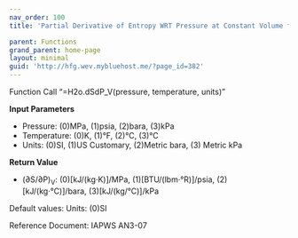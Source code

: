 ```yaml
---
nav_order: 100
title: 'Partial Derivative of Entropy WRT Pressure at Constant Volume f(P, T)'

parent: Functions
grand_parent: home-page
layout: minimal
guid: 'http://hfg.wev.mybluehost.me/?page_id=382'
---
```


Function Call “=H2o.dSdP\_V(pressure, temperature, units)”

**Input Parameters**

- Pressure: (0)MPa, (1)psia, (2)bara, (3)kPa
- Temperature: (0)K, (1)°F, (2)°C, (3)°C
- Units: (0)SI, (1)US Customary, (2)Metric bara, (3) Metric kPa

**Return Value**

- (∂S/∂P)<sub>V</sub>: (0)\[kJ/(kg·K)\]/MPa, (1)\[BTU/(lbm·°R)\]/psia, (2)\[kJ/(kg·°C)\]/bara, (3)\[kJ/(kg/°C)\]/kPa

Default values: Units: (0)SI

Reference Document: IAPWS AN3-07